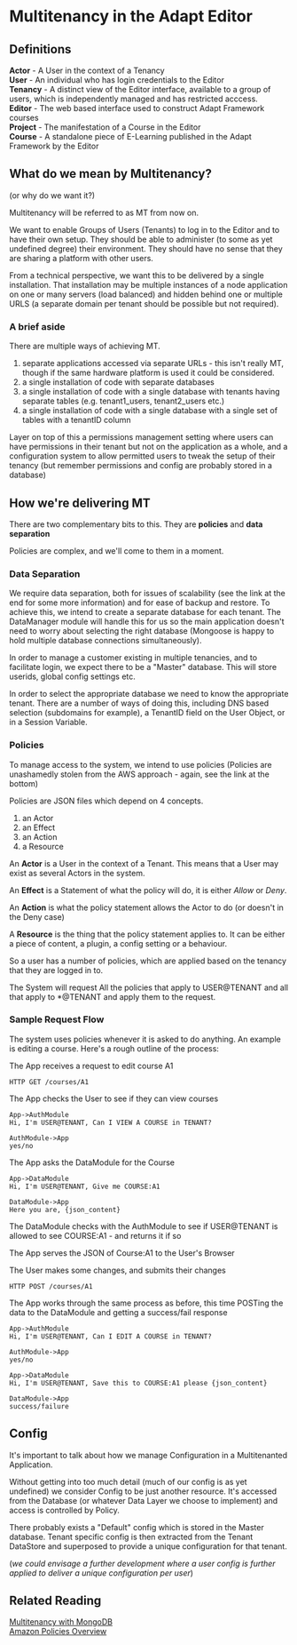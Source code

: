 # Multitenancy in the Adapt Editor

## Definitions
**Actor** - A User in the context of a Tenancy  
**User** - An individual who has login credentials to the Editor  
**Tenancy** - A distinct view of the Editor interface, available to a group of users, which is independently managed and has restricted acccess.  
**Editor** - The web based interface used to construct Adapt Framework courses  
**Project** - The manifestation of a Course in the Editor  
**Course** - A standalone piece of E-Learning published in the Adapt Framework by the Editor  

## What do we mean by Multitenancy?
(or why do we want it?)

Multitenancy will be referred to as MT from now on.

We want to enable Groups of Users (Tenants) to log in to the Editor and to have their own setup. They should be able to administer (to some as yet undefined degree) their environment. They should have no sense that they are sharing a platform with other users.

From a technical perspective, we want this to be delivered by a single installation. That installation may be multiple instances of a node application on one or many servers (load balanced) and hidden behind one or multiple URLS (a separate domain per tenant should be possible but not required).

### A brief aside
There are multiple ways of achieving MT.

1. separate applications accessed via separate URLs - this isn't really MT, though if the same hardware platform is used it could be considered.
2. a single installation of code with separate databases
3. a single installation of code with a single database with tenants having separate tables (e.g. tenant1_users, tenant2_users etc.)
4. a single installation of code with a single database with a single set of tables with a tenantID column

Layer on top of this a permissions management setting where users can have permissions in their tenant but not on the application as a whole, and a configuration system to allow permitted users to tweak the setup of their tenancy (but remember permissions and config are probably stored in a database)

## How we're delivering MT

There are two complementary bits to this.  They are **policies** and **data separation**

Policies are complex, and we'll come to them in a moment.

### Data Separation

We require data separation, both for issues of scalability (see the link at the end for some more information) and for ease of backup and restore.  To achieve this, we intend to create a separate database for each tenant.  The DataManager module will handle this for us so the main application doesn't need to worry about selecting the right database (Mongoose is happy to hold multiple database connections simultaneously).

In order to manage a customer existing in multiple tenancies, and to facilitate 
login, we expect there to be a "Master" database.  This will store userids, global config settings etc.

In order to select the appropriate database we need to know the appropriate tenant. There are a number of ways of doing this, including DNS based selection (subdomains for example), a TenantID field on the User Object, or in a Session Variable.


### Policies

To manage access to the system, we intend to use policies (Policies are unashamedly stolen from the AWS approach - again, see the link at the bottom)

Policies are JSON files which depend on 4 concepts.

1. an Actor
2. an Effect
3. an Action
4. a Resource

An **Actor** is a User in the context of a Tenant. This means that a User may exist as several Actors in the system.

An **Effect** is a Statement of what the policy will do, it is either _Allow_ or _Deny_.

An **Action** is what the policy statement allows the Actor to do (or doesn't in the Deny case)

A **Resource** is the thing that the policy statement applies to.  It can be either a piece of content, a plugin, a config setting or a behaviour.

So a user has a number of policies, which are applied based on the tenancy that they are logged in to. 

The System will request All the policies that apply to USER@TENANT and all that apply to *@TENANT and apply them to the request.


### Sample Request Flow
The system uses policies whenever it is asked to do anything.  An example is editing a course. Here's a rough outline of the process:

The App receives a request to edit course A1 

    HTTP GET /courses/A1

The App checks the User to see if they can view courses 

    App->AuthModule
	Hi, I'm USER@TENANT, Can I VIEW A COURSE in TENANT?
	
	AuthModule->App
	yes/no

The App asks the DataModule for the Course

    App->DataModule
	Hi, I'm USER@TENANT, Give me COURSE:A1
	
	DataModule->App
	Here you are, {json_content}

The DataModule checks with the AuthModule to see if USER@TENANT is allowed to see COURSE:A1 - and returns it if so

The App serves the JSON of Course:A1 to the User's Browser

The User makes some changes, and submits their changes 

    HTTP POST /courses/A1

The App works through the same process as before, this time POSTing the data to the DataModule and getting a success/fail response

    App->AuthModule
    Hi, I'm USER@TENANT, Can I EDIT A COURSE in TENANT?
	
	AuthModule->App
	yes/no
	
	App->DataModule
	Hi, I'm USER@TENANT, Save this to COURSE:A1 please {json_content}
	
	DataModule->App
	success/failure
	
## Config
It's important to talk about how we manage Configuration in a Multitenanted Application.

Without getting into too much detail (much of our config is as yet undefined) we consider Config to be just another resource.  It's accessed from the Database (or whatever Data Layer we choose to implement) and access is controlled by Policy.

There probably exists a "Default" config which is stored in the Master database.  Tenant specific config is then extracted from the Tenant DataStore and superposed to provide a unique configuration for that tenant.

(_we could envisage a further development where a user config is further applied to deliver a unique configuration per user_)




## Related Reading
[Multitenancy with MongoDB](http://support.mongohq.com/use-cases/multi-tenant.html)  
[Amazon Policies Overview](http://docs.aws.amazon.com/IAM/latest/UserGuide/PoliciesOverview.html) 
